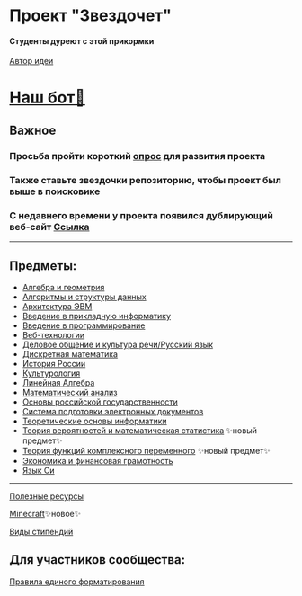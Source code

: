 # Проект "Звездочет"
#### Студенты дуреют с этой прикормки
[Автор идеи](https://github.com/callmeyura)

# [Наш бот🐘](https://t.me/AstronStarBot)
## Важное
### Просьба пройти короткий [опрос](https://forms.gle/BKqQA874LuyNTjdg8) для развития проекта
### Также ставьте звездочки репозиторию, чтобы проект был выше в поисковике
### С недавнего времени у проекта появился дублирующий веб-сайт [Ссылка](https://voskhod-1.github.io/starsresearch)
***

## Предметы:
+ [Алгебра и геометрия](subjects/algem/algem.md)
+ [Алгоритмы и структуры данных](subjects/aisd/aisd.md)
+ [Архитектура ЭВМ](subjects/archevm/archevm.md)
+ [Введение в прикладную информатику](subjects/pi/pi.md)
+ [Введение в программирование](subjects/vvp/vvp.md)
+ [Веб-технологии](subjects/web/web.md)
+ [Деловое общение и культура речи/Русский язык](subjects/russian/russian.md)
+ [Дискретная математика](subjects/dm/dm.md)
+ [История России](subjects/hist/hist.md)
+ [Культурология](subjects/cult/cult.md)
+ [Линейная Алгебра](subjects/lin-alg/lin-alg.md)
+ [Математический анализ](subjects/mathan/mathan.md)
+ [Основы российской государственности](subjects/org/org.md)
+ [Система подготовки электронных документов](subjects/sped/sped.md)
+ [Теоретические основы информатики](subjects/toinf/toinf.md)
+ [Теория вероятностей и математическая статистика](subjects/terver/terver.md) ✨новый предмет✨
+ [Теория функций комплексного переменного](subjects/tfkp/tfkp.md) ✨новый предмет✨
+ [Экономика и финансовая грамотность](subjects/economy/economy.md)
+ [Язык Си](subjects/clang/clang.md)

***
[Полезные ресурсы](smth/resources.md)

[Minecraft](smth/Minecraft.md)✨новое✨

[Виды стипендий](smth/stipendia.md)
## Для участников сообщества:

[Правила единого форматирования](smth/formattingRules.md)
